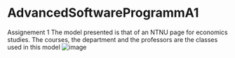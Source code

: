 # AdvancedSoftwareProgrammA1
Assignement 1
The model presented is that of an NTNU page for economics studies.
The courses, the department and the professors are the classes used in this model
![image](https://user-images.githubusercontent.com/99428112/192161099-0aee3ee4-6eb9-48fe-a5b7-198f37524765.png)

